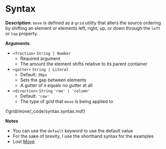# Syntax

__Description__: `move` is defined as a `grid` utility that alters the source ordering by shifting an element or elements left, right, up, or down through the `left` or `top` property.

__Arguments__:

+ `<fraction>` <span class="arr-i"></span> `String | Number`
    * Required argument
    * The amount the element shifts relative to its parent container
+ `<gutter>` <span class="arr-i"></span> `String | Literal`
    * Default: `30px`
    * Sets the gap between elements
    * A gutter of `0` equals no gutter at all
+ `<direction>` <span class="arr-i"></span> `String` <span class="arr-i"></span> `'row' | 'column'`
    * Default: `'row'`
    * The type of grid that `move` is being applied to

{!grid/move/_code/syntax.syntax.md!}

__Notes__

+ You can use the `default` keyword to use the default value
+ For the sake of brevity, I use the shorthand syntax for the examples
+ <span class="lost-tag">Lost</span> [Move](http://lostgrid.org/docs.html#lost-move)

<div class="cf"></div>
<div class="end"></div>

